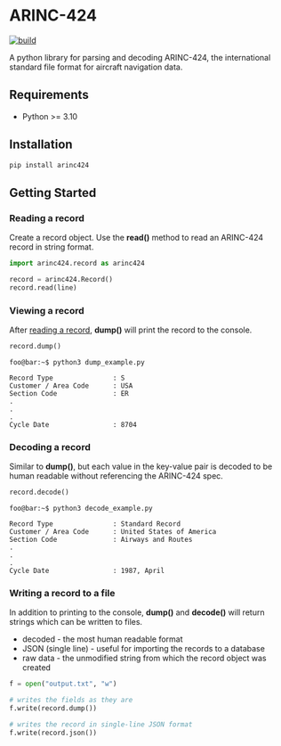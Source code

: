 # ARINC-424

[![build](https://github.com/jack-laverty/arinc424/actions/workflows/build.yml/badge.svg)](https://github.com/jack-laverty/arinc424/actions/workflows/build.yml)


A python library for parsing and decoding ARINC-424, the international standard file format for aircraft navigation data.

## Requirements
* Python >= 3.10

## Installation

```bash
pip install arinc424
```

## Getting Started

### Reading a record
Create a record object. Use the **read()** method to read an ARINC-424 record in string format.

```Python
import arinc424.record as arinc424

record = arinc424.Record()
record.read(line)
```

### Viewing a record
After [reading a record](#reading-a-record), **dump()** will print the record to the console.

```Python
record.dump()
```

```console
foo@bar:~$ python3 dump_example.py

Record Type               : S
Customer / Area Code      : USA
Section Code              : ER
.
.
.
Cycle Date                : 8704
```

### Decoding a record
Similar to **dump()**, but each value in the key-value pair is decoded to be human readable without referencing the ARINC-424 spec.
```Python
record.decode()
```

```console
foo@bar:~$ python3 decode_example.py

Record Type               : Standard Record
Customer / Area Code      : United States of America
Section Code              : Airways and Routes
.
.
.
Cycle Date                : 1987, April
```

### Writing a record to a file

In addition to printing to the console, **dump()** and **decode()** will return strings which can
be written to files.

* decoded - the most human readable format
* JSON (single line) - useful for importing the records to a database
* raw data - the unmodified string from which the record object was created

```Python
f = open("output.txt", "w")

# writes the fields as they are
f.write(record.dump())

# writes the record in single-line JSON format
f.write(record.json())
```
